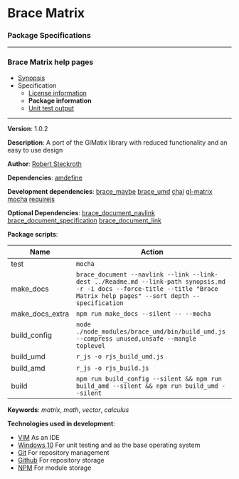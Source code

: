 # Brace Matrix
### Package Specifications

----

### Brace Matrix help pages
* [Synopsis](https://github.com/restarian/brace_matrix/blob/master/docs/synopsis.md)
* Specification
  * [License information](https://github.com/restarian/brace_matrix/blob/master/docs/specification/license_information.md)
  * **Package information**
  * [Unit test output](https://github.com/restarian/brace_matrix/blob/master/docs/specification/unit_test_output.md)
----

**Version**: 1.0.2

**Description**: A port of the GlMatix library with reduced functionality and an easy to use design

**Author**: [Robert Steckroth](mailto:RobertSteckroth@gmail.com)

**Dependencies**: [amdefine](https://npmjs.org/package/amdefine)

**Development dependencies**: [brace_maybe](https://npmjs.org/package/brace_maybe) [brace_umd](https://npmjs.org/package/brace_umd) [chai](https://npmjs.org/package/chai) [gl-matrix](https://npmjs.org/package/gl-matrix) [mocha](https://npmjs.org/package/mocha) [requirejs](https://npmjs.org/package/requirejs)

**Optional Dependencies**: [brace_document_navlink](https://npmjs.org/package/brace_document_navlink) [brace_document_specification](https://npmjs.org/package/brace_document_specification) [brace_document_link](https://npmjs.org/package/brace_document_link)

**Package scripts**:

| Name | Action |
| ---- | ------ |
 | test | ```mocha``` |
 | make_docs | ```brace_document --navlink --link --link-dest ../Readme.md --link-path synopsis.md -r -i docs --force-title --title "Brace Matrix help pages" --sort depth --specification``` |
 | make_docs_extra | ```npm run make_docs --silent -- --mocha``` |
 | build_config | ```node ./node_modules/brace_umd/bin/build_umd.js --compress unused,unsafe --mangle toplevel``` |
 | build_umd | ```r_js -o rjs_build_umd.js``` |
 | build_amd | ```r_js -o rjs_build.js``` |
 | build | ```npm run build_config --silent && npm run build_amd --silent && npm run build_umd --silent``` |

**Keywords**: *matrix*, *math*, *vector*, *calculus*

**Technologies used in development**:
  * [VIM](https://www.vim.org) As an IDE
  * [Windows 10](https://www.microsoft.com/en-us/software-download/windows10) For unit testing and as the base operating system
  * [Git](https://git-scm.com) For repository management
  * [Github](https://github.com) For repository storage
  * [NPM](https://npmjs.org) For module storage